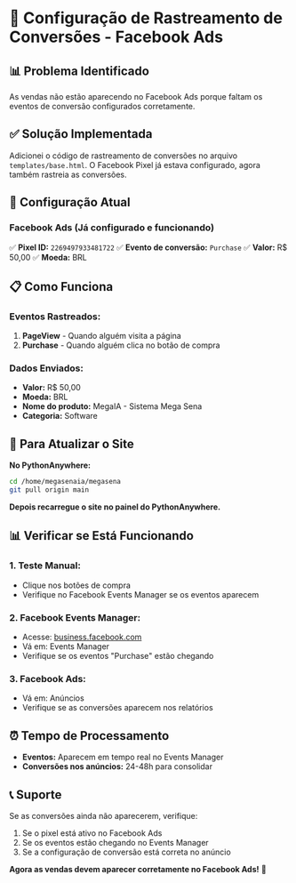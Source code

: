 # 🔧 Configuração de Rastreamento de Conversões - Facebook Ads

## 📊 Problema Identificado
As vendas não estão aparecendo no Facebook Ads porque faltam os eventos de conversão configurados corretamente.

## ✅ Solução Implementada
Adicionei o código de rastreamento de conversões no arquivo `templates/base.html`. O Facebook Pixel já estava configurado, agora também rastreia as conversões.

## 🔧 Configuração Atual

### Facebook Ads (Já configurado e funcionando)
✅ **Pixel ID:** `2269497933481722`
✅ **Evento de conversão:** `Purchase`
✅ **Valor:** R$ 50,00
✅ **Moeda:** BRL

## 📋 Como Funciona

### Eventos Rastreados:
1. **PageView** - Quando alguém visita a página
2. **Purchase** - Quando alguém clica no botão de compra

### Dados Enviados:
- **Valor:** R$ 50,00
- **Moeda:** BRL
- **Nome do produto:** MegaIA - Sistema Mega Sena
- **Categoria:** Software

## 🚀 Para Atualizar o Site

**No PythonAnywhere:**
```bash
cd /home/megasenaia/megasena
git pull origin main
```

**Depois recarregue o site no painel do PythonAnywhere.**

## 📊 Verificar se Está Funcionando

### 1. Teste Manual:
- Clique nos botões de compra
- Verifique no Facebook Events Manager se os eventos aparecem

### 2. Facebook Events Manager:
- Acesse: [business.facebook.com](https://business.facebook.com)
- Vá em: Events Manager
- Verifique se os eventos "Purchase" estão chegando

### 3. Facebook Ads:
- Vá em: Anúncios
- Verifique se as conversões aparecem nos relatórios

## ⏰ Tempo de Processamento
- **Eventos:** Aparecem em tempo real no Events Manager
- **Conversões nos anúncios:** 24-48h para consolidar

## 📞 Suporte
Se as conversões ainda não aparecerem, verifique:
1. Se o pixel está ativo no Facebook Ads
2. Se os eventos estão chegando no Events Manager
3. Se a configuração de conversão está correta no anúncio

**Agora as vendas devem aparecer corretamente no Facebook Ads!** 🚀 
